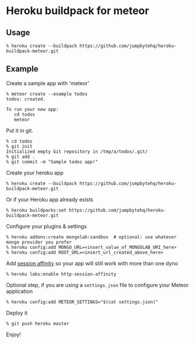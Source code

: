 # Heroku buildpack for meteor

## Usage

```
% heroku create --buildpack https://github.com/jumpbytehq/heroku-buildpack-meteor.git
```

## Example

Create a sample app with 'meteor'

```
% meteor create --example todos
todos: created.

To run your new app:
   cd todos
   meteor
```

Put it in git.

```
% cd todos
% git init
Initialized empty Git repository in /tmp/a/todos/.git/
% git add .
% git commit -m "Sample todos app!"
```

Create your heroku app

```
% heroku create --buildpack https://github.com/jumpbytehq/heroku-buildpack-meteor.git
```

Or if your Heroku app already exists

```
% heroku buildpacks:set https://github.com/jumpbytehq/heroku-buildpack-meteor.git
```

Configure your plugins & settings

```
% heroku addons:create mongolab:sandbox  # optional: use whatever mongo provider you prefer
% heroku config:add MONGO_URL=<insert_value_of_MONGOLAB_URI_here>
% heroku config:add ROOT_URL=<insert_url_created_above_here>
```

Add [session affinity](https://devcenter.heroku.com/articles/session-affinity) so your app will still work with more than one dyno
```
% heroku labs:enable http-session-affinity
```

Optional step, if you are using a ```settings.json``` file to configure your Meteor application

```
% heroku config:add METEOR_SETTINGS="$(cat settings.json)"
```

Deploy it

```
% git push heroku master
```

Enjoy!
